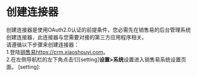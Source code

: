 # 创建连接器 # 

创建连接器是使用OAuth2.0认证的前提条件，您必需先在销售易的后台管理系统创建连接器，此连接器与您需要对接的第三方应用程序相关。<br>
请遵循以下步骤来创建连接器：<br>
1.登陆[销售易https://crm.xiaoshouyi.com](https://crm.xiaoshouyi.com)。
<br>
2.在左侧导航栏的左下角点击![][setting]**设置>系统**设置进入销售易系统设置页面。
[setting]:


